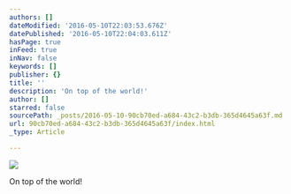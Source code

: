 ```yaml
---
authors: []
dateModified: '2016-05-10T22:03:53.676Z'
datePublished: '2016-05-10T22:04:03.611Z'
hasPage: true
inFeed: true
inNav: false
keywords: []
publisher: {}
title: ''
description: 'On top of the world!'
author: []
starred: false
sourcePath: _posts/2016-05-10-90cb70ed-a684-43c2-b3db-365d4645a63f.md
url: 90cb70ed-a684-43c2-b3db-365d4645a63f/index.html
_type: Article

---
```

![](https://the-grid-user-content.s3-us-west-2.amazonaws.com/64303272-5325-4cbd-a04b-633fd7c32c59.jpg)

On top of the world!